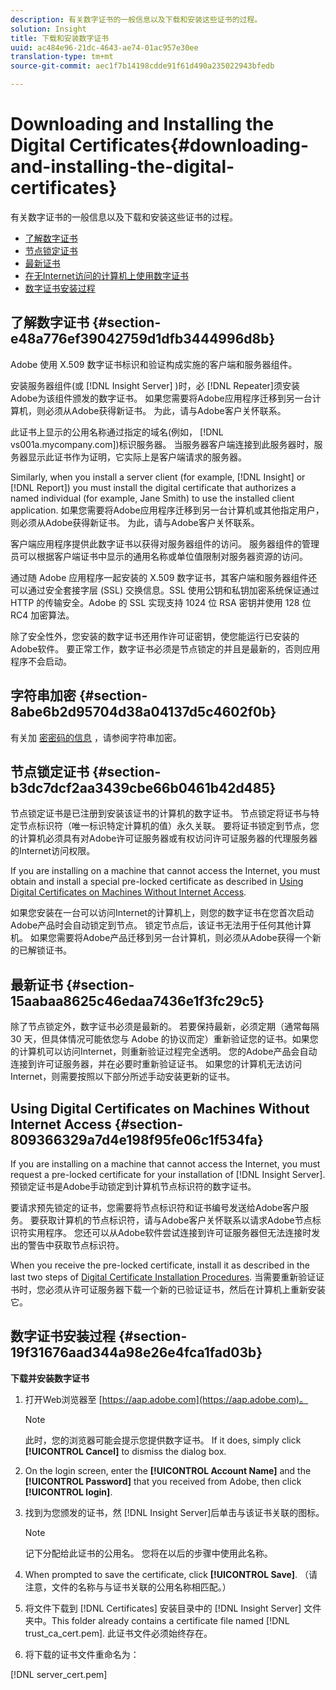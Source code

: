 ```yaml
---
description: 有关数字证书的一般信息以及下载和安装这些证书的过程。
solution: Insight
title: 下载和安装数字证书
uuid: ac484e96-21dc-4643-ae74-01ac957e30ee
translation-type: tm+mt
source-git-commit: aec1f7b14198cdde91f61d490a235022943bfedb

---
```



# Downloading and Installing the Digital Certificates{#downloading-and-installing-the-digital-certificates}

有关数字证书的一般信息以及下载和安装这些证书的过程。

* [了解数字证书](../../../../../home/c-inst-svr/c-install-ins-svr/t-install-proc-inst-svr-dpu/c-dnld-dgtl-cert/c-dnld-dgtl-cert.md#section-e48a776ef39042759d1dfb3444996d8b)
* [节点锁定证书](../../../../../home/c-inst-svr/c-install-ins-svr/t-install-proc-inst-svr-dpu/c-dnld-dgtl-cert/c-dnld-dgtl-cert.md#section-b3dc7dcf2aa3439cbe66b0461b42d485)
* [最新证书](../../../../../home/c-inst-svr/c-install-ins-svr/t-install-proc-inst-svr-dpu/c-dnld-dgtl-cert/c-dnld-dgtl-cert.md#section-15aabaa8625c46edaa7436e1f3fc29c5)
* [在无Internet访问的计算机上使用数字证书](../../../../../home/c-inst-svr/c-install-ins-svr/t-install-proc-inst-svr-dpu/c-dnld-dgtl-cert/c-dnld-dgtl-cert.md#section-809366329a7d4e198f95fe06c1f534fa)
* [数字证书安装过程](../../../../../home/c-inst-svr/c-install-ins-svr/t-install-proc-inst-svr-dpu/c-dnld-dgtl-cert/c-dnld-dgtl-cert.md#section-19f31676aad344a98e26e4fca1fad03b)

## 了解数字证书 {#section-e48a776ef39042759d1dfb3444996d8b}

Adobe 使用 X.509 数字证书标识和验证构成实施的客户端和服务器组件。

安装服务器组件(或 [!DNL Insight Server] )时，必 [!DNL Repeater]须安装Adobe为该组件颁发的数字证书。 如果您需要将Adobe应用程序迁移到另一台计算机，则必须从Adobe获得新证书。 为此，请与Adobe客户关怀联系。

此证书上显示的公用名称通过指定的域名(例如， [!DNL vs001a.mycompany.com])标识服务器。 当服务器客户端连接到此服务器时，服务器显示此证书作为证明，它实际上是客户端请求的服务器。

Similarly, when you install a server client (for example, [!DNL Insight] or [!DNL Report]) you must install the digital certificate that authorizes a named individual (for example, Jane Smith) to use the installed client application. 如果您需要将Adobe应用程序迁移到另一台计算机或其他指定用户，则必须从Adobe获得新证书。 为此，请与Adobe客户关怀联系。

客户端应用程序提供此数字证书以获得对服务器组件的访问。 服务器组件的管理员可以根据客户端证书中显示的通用名称或单位值限制对服务器资源的访问。

通过随 Adobe 应用程序一起安装的 X.509 数字证书，其客户端和服务器组件还可以通过安全套接字层 (SSL) 交换信息。SSL 使用公钥和私钥加密系统保证通过 HTTP 的传输安全。Adobe 的 SSL 实现支持 1024 位 RSA 密钥并使用 128 位 RC4 加密算法。

除了安全性外，您安装的数字证书还用作许可证密钥，使您能运行已安装的Adobe软件。 要正常工作，数字证书必须是节点锁定的并且是最新的，否则应用程序不会启动。

## 字符串加密 {#section-8abe6b2d95704d38a04137d5c4602f0b}

有关加 [密密码的信息](../../../../../home/c-inst-svr/c-install-ins-svr/t-install-proc-inst-svr-dpu/c-dnld-dgtl-cert/string-encryption.md#concept-35da0b53650a4d7e82b240ad27f6d45a) ，请参阅字符串加密。

## 节点锁定证书 {#section-b3dc7dcf2aa3439cbe66b0461b42d485}

节点锁定证书是已注册到安装该证书的计算机的数字证书。 节点锁定将证书与特定节点标识符（唯一标识特定计算机的值）永久关联。 要将证书锁定到节点，您的计算机必须具有对Adobe许可证服务器或有权访问许可证服务器的代理服务器的Internet访问权限。

If you are installing on a machine that cannot access the Internet, you must obtain and install a special pre-locked certificate as described in [Using Digital Certificates on Machines Without Internet Access](../../../../../home/c-inst-svr/c-install-ins-svr/t-install-proc-inst-svr-dpu/c-dnld-dgtl-cert/c-dnld-dgtl-cert.md#section-809366329a7d4e198f95fe06c1f534fa).

如果您安装在一台可以访问Internet的计算机上，则您的数字证书在您首次启动Adobe产品时会自动锁定到节点。 锁定节点后，该证书无法用于任何其他计算机。 如果您需要将Adobe产品迁移到另一台计算机，则必须从Adobe获得一个新的已解锁证书。

## 最新证书 {#section-15aabaa8625c46edaa7436e1f3fc29c5}

除了节点锁定外，数字证书必须是最新的。 若要保持最新，必须定期（通常每隔 30 天，但具体情况可能依您与 Adobe 的协议而定）重新验证您的证书。如果您的计算机可以访问Internet，则重新验证过程完全透明。 您的Adobe产品会自动连接到许可证服务器，并在必要时重新验证证书。 如果您的计算机无法访问Internet，则需要按照以下部分所述手动安装更新的证书。

## Using Digital Certificates on Machines Without Internet Access {#section-809366329a7d4e198f95fe06c1f534fa}

If you are installing on a machine that cannot access the Internet, you must request a pre-locked certificate for your installation of [!DNL Insight Server]. 预锁定证书是Adobe手动锁定到计算机节点标识符的数字证书。

要请求预先锁定的证书，您需要将节点标识符和证书编号发送给Adobe客户服务。 要获取计算机的节点标识符，请与Adobe客户关怀联系以请求Adobe节点标识符实用程序。 您还可以从Adobe软件尝试连接到许可证服务器但无法连接时发出的警告中获取节点标识符。

When you receive the pre-locked certificate, install it as described in the last two steps of [Digital Certificate Installation Procedures](../../../../../home/c-inst-svr/c-install-ins-svr/t-install-proc-inst-svr-dpu/c-dnld-dgtl-cert/c-dnld-dgtl-cert.md#section-19f31676aad344a98e26e4fca1fad03b). 当需要重新验证证书时，您必须从许可证服务器下载一个新的已验证证书，然后在计算机上重新安装它。

## 数字证书安装过程 {#section-19f31676aad344a98e26e4fca1fad03b}

**下载并安装数字证书**

1. 打开Web浏览器至 [https://aap.adobe.com](https://aap.adobe.com)。

   >[!NOTE]
   >
   >此时，您的浏览器可能会提示您提供数字证书。 If it does, simply click **[!UICONTROL Cancel]** to dismiss the dialog box.

1. On the login screen, enter the **[!UICONTROL Account Name]** and the **[!UICONTROL Password]** that you received from Adobe, then click **[!UICONTROL login]**.

1. 找到为您颁发的证书，然 [!DNL Insight Server]后单击与该证书关联的图标。

   >[!NOTE]
   >
   >记下分配给此证书的公用名。 您将在以后的步骤中使用此名称。

1. When prompted to save the certificate, click **[!UICONTROL Save]**. （请注意，文件的名称与与证书关联的公用名称相匹配。）
1. 将文件下载到 [!DNL Certificates] 安装目录中的 [!DNL Insight Server] 文件夹中。This folder already contains a certificate file named [!DNL trust_ca_cert.pem]. 此证书文件必须始终存在。

1. 将下载的证书文件重命名为：

[!DNL server_cert.pem]

